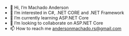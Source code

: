 - 👋 Hi, I’m Machado Anderson
- 👀 I’m interested in C#, .NET CORE and .NET Framework
- 🌱 I’m currently learning ASP.NET Core
- 💞️ I’m looking to collaborate on ASP.NET Core
- 📫 How to reach me andersonmachado.rs@gmail.com

<!---
MachadoAnderson/MachadoAnderson is a ✨ special ✨ repository because its `README.md` (this file) appears on your GitHub profile.
You can click the Preview link to take a look at your changes.
--->
